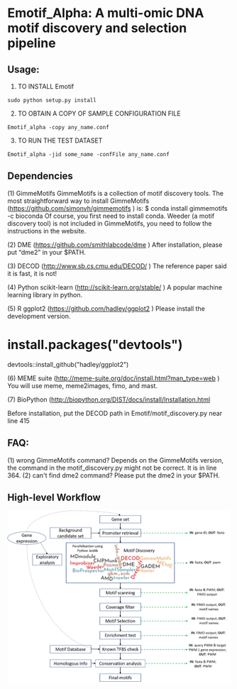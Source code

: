 # Emotif_Alpha: A multi-omic DNA motif discovery and selection pipeline

## Usage:

1. TO INSTALL Emotif

```
sudo python setup.py install
```

2. TO OBTAIN A COPY OF SAMPLE CONFIGURATION FILE

```
Emotif_alpha -copy any_name.conf
```

3. TO RUN THE TEST DATASET

```
Emotif_alpha -jid some_name -confFile any_name.conf
```



## Dependencies

(1)	GimmeMotifs
GimmeMotifs is a collection of motif discovery tools. The most straightforward way to install GimmeMotifs (https://github.com/simonvh/gimmemotifs ) is:
$ conda install gimmemotifs -c bioconda
Of course, you first need to install conda.
Weeder (a motif discovery tool) is not included in GimmeMotifs, you need to follow the instructions in the website.

(2)	DME (https://github.com/smithlabcode/dme )
After installation, please put “dme2” in your $PATH.

(3)	DECOD (http://www.sb.cs.cmu.edu/DECOD/ )
The reference paper said it is fast, it is not! 

(4)	Python scikit-learn (http://scikit-learn.org/stable/ )
A popular machine learning library in python.

(5)	R ggplot2 (https://github.com/hadley/ggplot2 )
Please install the development version.
# install.packages("devtools")
devtools::install_github("hadley/ggplot2")

(6)	MEME suite (http://meme-suite.org/doc/install.html?man_type=web )
You will use meme, meme2images, fimo, and mast.

(7)	BioPython (http://biopython.org/DIST/docs/install/Installation.html


Before installation, put the DECOD path in Emotif/motif_discovery.py near line 415


## FAQ:
(1) wrong GimmeMotifs command?
Depends on the GimmeMotifs version, the command in the motif_discovery.py might not be correct. It is in line 364. 
(2) can't find dme2 command?
Please put the dme2 in your $PATH. 



## High-level Workflow

![pipeline](./Doc/pipeline1.png)
